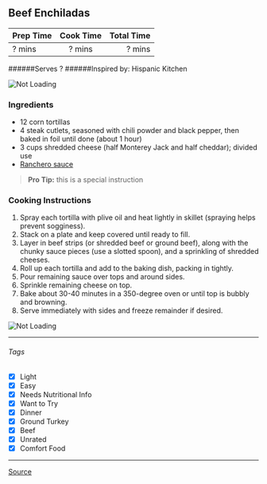 ## Beef Enchiladas

| Prep Time  | Cook Time    | Total Time  |
| ---------- |:------------:| -----------:|
| ? mins    | ? mins      | ? mins     |


######Serves ?
######Inspired by: Hispanic Kitchen

![Not Loading](http://i.imgur.com/Dl1aBrgl.png)

### Ingredients

* 12 corn tortillas
* 4 steak cutlets, seasoned with chili powder and black pepper, then baked in foil until done (about 1 hour)
* 3 cups shredded cheese (half Monterey Jack and half cheddar); divided use
* [Ranchero sauce](https://github.com/abugail/recipes/blob/master/sauces/ranchero-sauce.md)

> **Pro Tip:** this is a special instruction

### Cooking Instructions

1. Spray each tortilla with plive oil and heat lightly in skillet (spraying helps prevent sogginess).
2. Stack on a plate and keep covered until ready to fill.
3. Layer in beef strips (or shredded beef or ground beef), along with the chunky sauce pieces (use a slotted spoon), and a sprinkling of shredded cheeses.
4. Roll up each tortilla and add to the baking dish, packing in tightly.
5. Pour remaining sauce over tops and around sides.
6. Sprinkle remaining cheese on top.
7. Bake about 30-40 minutes in a 350-degree oven or until top is bubbly and browning.
8. Serve immediately with sides and freeze remainder if desired.

![Not Loading](http://i.imgur.com/h8TJ0azl.png)

---

###### Tags
- [x] Light
- [x] Easy
- [x] Needs Nutritional Info
- [x] Want to Try
- [x] Dinner
- [x] Ground Turkey
- [x] Beef
- [x] Unrated
- [x] Comfort Food

---

[Source](http://hispanickitchen.com/beef-enchiladas-with-ranchero-sauce/)

